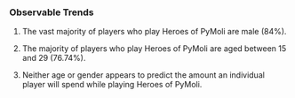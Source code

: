 ### Observable Trends

1. The vast majority of players who play Heroes of PyMoli are male (84%).

2. The majority of players who play Heroes of PyMoli are aged between 15 and 29 (76.74%).

3. Neither age or gender appears to predict the amount an individual player will spend while playing Heroes of PyMoli.